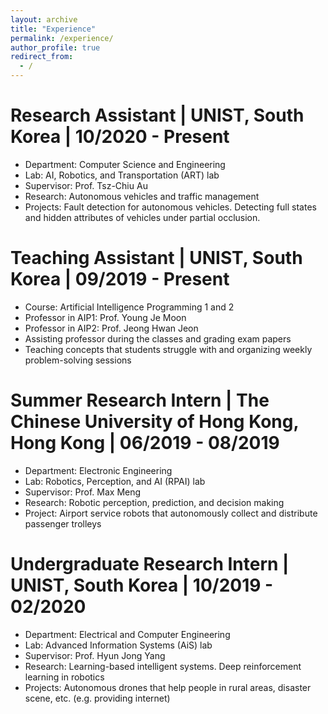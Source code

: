 ```yaml
---
layout: archive
title: "Experience"
permalink: /experience/
author_profile: true
redirect_from:
  - /
---
```



Research Assistant | UNIST, South Korea | 10/2020 - Present
======
*	Department: Computer Science and Engineering
*	Lab: AI, Robotics, and Transportation (ART) lab
*	Supervisor: Prof. Tsz-Chiu Au
*	Research: Autonomous vehicles and traffic management
*	Projects: Fault detection for autonomous vehicles. Detecting full states and hidden attributes of vehicles under partial occlusion.


Teaching Assistant | UNIST, South Korea | 09/2019 - Present
======
*	Course: Artificial Intelligence Programming 1 and 2
*	Professor in AIP1: Prof. Young Je Moon
*	Professor in AIP2: Prof. Jeong Hwan Jeon
*	Assisting professor during the classes and grading exam papers
*	Teaching concepts that students struggle with and organizing weekly problem-solving sessions


Summer Research Intern | The Chinese University of Hong Kong, Hong Kong | 06/2019 - 08/2019
======
*	Department: Electronic Engineering
*	Lab: Robotics, Perception, and AI (RPAI) lab
*	Supervisor: Prof. Max Meng
*	Research: Robotic perception, prediction, and decision making
*	Project: Airport service robots that autonomously collect and distribute passenger trolleys


Undergraduate Research Intern | UNIST, South Korea | 10/2019 - 02/2020
======
*	Department: Electrical and Computer Engineering
*	Lab: Advanced Information Systems (AiS) lab
*	Supervisor: Prof. Hyun Jong Yang
*	Research: Learning-based intelligent systems. Deep reinforcement learning in robotics
*	Projects: Autonomous drones that help people in rural areas, disaster scene, etc. (e.g. providing internet)
